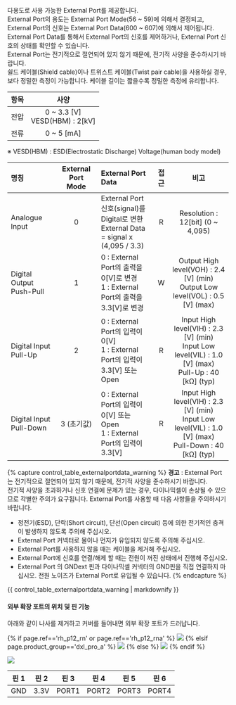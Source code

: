 다용도로 사용 가능한 External Port를 제공합니다.  
External Port의 용도는 External Port Mode(56 ~ 59)에 의해서 결정되고, External Port의 신호는 External Port Data(600 ~ 607)에 의해서 제어됩니다.  
External Port Data를 통해서 External Port의 신호를 제어하거나, External Port 신호의 상태를 확인할 수 있습니다.  
External Port는 전기적으로 절연되어 있지 않기 때문에, 전기적 사양을 준수하시기 바랍니다.  
쉴드 케이블(Shield cable)이나 트위스트 케이블(Twist pair cable)을 사용하실 경우, 보다 정밀한 측정이 가능합니다. 케이블 길이는 짧을수록 정밀한 측정에 유리합니다.

| 항목 |                사양                |
|:----:|:----------------------------------:|
| 전압 | 0 ~ 3.3 [V]<br />VESD(HBM) : 2[kV] |
| 전류 |             0 ~ 5 [mA]             |

※ VESD(HBM) : ESD(Electrostatic Discharge) Voltage(human body model)

| 명칭                     | External Port Mode | External Port Data                                                                      | 접근 |                                                         비고                                                         |
|:-------------------------|:------------------:|:----------------------------------------------------------------------------------------|:----:|:--------------------------------------------------------------------------------------------------------------------:|
| Analogue Input           |         0          | External Port 신호(signal)를 Digital로 변환<br />External Data = signal x (4,095 / 3.3) |  R   |                                           Resolution : 12[bit] (0 ~ 4,095)                                           |
| Digital Output Push-Pull |         1          | 0 : External Port의 출력을 0[V]로 변경<br />1 : External Port의 출력을 3.3[V]로 변경    |  W   |                  Output High level(VOH) : 2.4 [V] (min)<br />Output Low level(VOL) : 0.5 [V] (max)                   |
| Digital Input Pull-Up    |         2          | 0 : External Port의 입력이 0[V]<br />1 : External Port의 입력이 3.3[V] 또는 Open        |  R   |  Input High level(VIH) : 2.3 [V] (min)<br />Input Low level(VIL) : 1.0 [V] (max)<br />Pull-Up : 40 [k&Omega;] (typ)  |
| Digital Input Pull-Down  |     3 (초기값)     | 0 : External Port의 입력이 0[V] 또는 Open <br />1 : External Port의 입력이 3.3[V]       |  R   | Input High level(VIH) : 2.3 [V] (min)<br />Input Low level(VIL) : 1.0 [V] (max)<br />Pull-Down : 40 [k&Omega;] (typ) |

{% capture control_table_externalportdata_warning %}
**경고** : External Port 는 전기적으로 절연되어 있지 않기 때문에, 전기적 사양을 준수하시기 바랍니다.  
전기적 사양을 초과하거나 신호 연결에 문제가 있는 경우, 다이나믹셀이 손상될 수 있으므로 각별한 주의가 요구됩니다. External Port를 사용할 때 다음 사항들을 주의하시기 바랍니다.
- 정전기(ESD), 단락(Short circuit), 단선(Open circuit) 등에 의한 전기적인 충격이 발생하지 않도록 주의해 주십시오.
- External Port 커넥터로 물이나 먼지가 유입되지 않도록 주의해 주십시오.
- External Port를 사용하지 않을 때는 케이블을 제거해 주십시오.
- External Port에 신호를 연결/해제 할 때는 전원이 꺼진 상태에서 진행해 주십시오.
- External Port 의 GNDext 핀과 다이나믹셀 커넥터의 GND핀을 직접 연결하지 마십시오. 전원 노이즈가 External Port로 유입될 수 있습니다.
{% endcapture %}

<div class="notice--danger">{{ control_table_externalportdata_warning | markdownify }}</div>

#### 외부 확장 포트의 위치 및 핀 기능
아래와 같이 나사를 제거하고 커버를 들어내면 외부 확장 포트가 드러납니다.

{% if page.ref=='rh_p12_rn' or page.ref=='rh_p12_rna' %}
![](/assets/images/platform/rh_p12_rn/rh_p12_rn_external_port.png)
{% elsif page.product_group=='dxl_pro_a' %}
![](/assets/images/dxl/pro/pro_external_port.png)
{% else %}
![](/assets/images/dxl/p/external_port.png)
{% endif %}

![](/assets/images/dxl/p/external_port_pinout.png)

| 핀 1 | 핀 2 | 핀 3  | 핀 4  | 핀 5  | 핀 6  |
|:----:|:----:|:-----:|:-----:|:-----:|:-----:|
| GND  | 3.3V | PORT1 | PORT2 | PORT3 | PORT4 |
